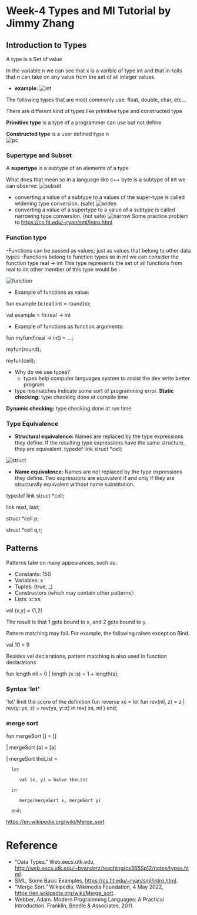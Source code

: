 # Week-4 Types and Ml Tutorial by Jimmy Zhang
## Introduction to Types
A type is a Set of value 

In the variable n we can see that x is a varible of type int and that in-tails that n can take on any value from tne set of all integer values.
- **example:**   ![int](int.JPG)

The following types that are most commonly use: float, double, char, etc...

There are different kind of types like primitive type and constructed type

**Primitive type** is a type of a programmer can use but not define

**Constructed type** is a user defined type n      
  ![pc](prim.JPG)
### Supertype and Subset
A **supertype** is a subtype of an elements of a type 

What does that mean so in a language like c++ byte is a subtype of int 
we can observe:
  ![subset](subset.JPG)
- converting a value of a subtype to a values of the super-type is
called widening type conversion. (safe)
 ![widen](widen.png)
- converting a value of a supertype to a value of a subtype is
called narrowing type conversion. (not safe)
 ![narrow](narrow.png)
Some practice problem to https://cs.fit.edu/~ryan/sml/intro.html

### Function type 
-Functions can be passed as values; just as values that belong to other data types
-Functions belong to function types
so in ml we can consider the function type real → int
This type represents the set of all functions from real to int
other member of this type would be :

  ![function](function.png)

- Example of functions as value:

fun example (x:real):int = round(x);

val example = fn:real -> int

- Example of functions as function arguments:

fun myfun(f:real -> int) = …;

myfun(round);

myfun(ceil);

- Why do we use types?
  - types help computer languages system to assist the dev write better program 
- type mismatches indicate some sort of programming error.
**Static checking:** type checking done at compile time

**Dynamic checking:** type checking done at run time

### Type Equivalence 
- **Structural equivalence:** Names are replaced by the type expressions they define. If the resulting type expressions have the same structure, they are equivalent.
typedef link struct *cell;

 ![struct](struct.JPG)
 
- **Name equivalence:** Names are not replaced by the type expressions they define. Two expressions are equivalent if and only if they are structurally equivalent without name substitution.

typedef link struct *cell;

link next, last;

struct *cell p;

struct *cell q,r;

## Patterns
Patterns take on many appearances, such as:

- Constants: 150
- Variables: x
- Tuples: (true, _)
- Constructors (which may contain other patterns):
- Lists: x::xs

val (x,y) = (1,2)

The result is that 1 gets bound to x, and 2 gets bound to y.

Pattern matching may fail. For example, the following raises exception Bind.

val 10 = 9

Besides val declarations, pattern matching is also used in function declarations

fun length nil  = 0
   |    length (x::s) = 1 + length(s);

### Syntax 'let'

'let' limit the score of the definition
fun reverse xs =
    let fun rev(nil, z) = z
    |         rev(y::ys, z) = rev(ys, y::z)
    in rev( xs, nil )
end;

### merge sort
fun mergeSort [] = []

  | mergeSort [a] = [a]
  
  | mergeSort theList =
  
      let
      
         val (x, y) = halve theList
         
      in
      
         merge(mergeSort x, mergeSort y)
         
      end;


https://en.wikipedia.org/wiki/Merge_sort

# Reference
- “Data Types.” Web.eecs.utk.edu, http://web.eecs.utk.edu/~bvanderz/teaching/cs365Sp12/notes/types.html. 
- SML, Some Basic Examples, https://cs.fit.edu/~ryan/sml/intro.html. 
- “Merge Sort.” Wikipedia, Wikimedia Foundation, 4 May 2022, https://en.wikipedia.org/wiki/Merge_sort. 
- Webber, Adam. Modern Programming Languages: A Practical Introduction. Franklin, Beedle &amp; Associates, 2011.
